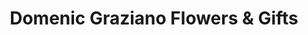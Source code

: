 ---
title: "Domenic Graziano Flowers & Gifts"
url: /doylestown/domenic-graziano-flowers-and-gifts/
shop: florist
---